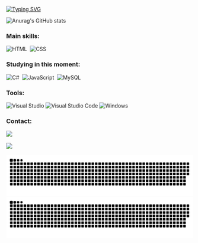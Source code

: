 [![Typing SVG](https://readme-typing-svg.herokuapp.com?font=Fira+Code&pause=1000&color=FF891B&width=435&lines=Hello%2C+my+name+is+Lu%C3%ADs+Henrique;I%E2%80%99m+18+years+old;I%E2%80%99m+from+brazil%2C+MG;I+Study+systems+development+at+FIVJ)](https://git.io/typing-svg)





![Anurag's GitHub stats](https://github-readme-stats.vercel.app/api?username=Ace0777&show_icons=true&theme=dark&title_color=BDA209FF&text_color=FF891B&icon_color=FF891B)


















### Main skills:
![HTML](https://img.shields.io/badge/-HTML-0D1117?style=for-the-badge&logo=html5&labelColor=0D1117)&nbsp;
![CSS](https://img.shields.io/badge/-CSS-0D1117?style=for-the-badge&logo=CSS3&logoColor=1572B6&labelColor=0D1117)&nbsp;


### Studying in this moment:
![C#](https://img.shields.io/badge/-cSharp-0D1117?style=for-the-badge&logo=csharp&logoColor=purple&labelColor=0D1117)&nbsp; 
![JavaScript](https://img.shields.io/badge/-JavaScript-0D1117?style=for-the-badge&logo=javascript&labelColor=0D1117&textColor=0D1117)&nbsp;
![MySQL](https://img.shields.io/badge/-mysql-0D1117?style=for-the-badge&logo=mysql&labelColor=0D1117)&nbsp;



### Tools:
![Visual Studio](https://img.shields.io/badge/Visual%20Studio-5C2D91.svg?style=for-the-badge&logo=visual-studio&logoColor=white)
![Visual Studio Code](https://img.shields.io/badge/Visual%20Studio%20Code-0078d7.svg?style=for-the-badge&logo=visual-studio-code&logoColor=white)
![Windows](https://img.shields.io/badge/Windows-0078D6?style=for-the-badge&logo=windows&logoColor=white)


### Contact:
<div>
  <a href = "mailto:luishhasantos@gmail.com"><img src="https://img.shields.io/badge/-Gmail-%23333?style=for-the-badge&logo=gmail&logoColor=white" target="_blank"></a>
  
 <a href="https://www.linkedin.com/in/luis-henrique-santos-08a4b5249/" target="_blank"><img src="https://img.shields.io/badge/-LinkedIn-%230077B5?style=for-the-badge&logo=linkedin&logoColor=white" target="_blank"></a>
</div>


  ![github contribution grid snake animation](https://raw.githubusercontent.com/Ace0777/Ace0777/output/github-contribution-grid-snake-dark.svg#gh-dark-mode-only)![github contribution grid snake animation](https://raw.githubusercontent.com/Ace0777/Ace0777/output/github-contribution-grid-snake.svg#gh-light-mode-only)


